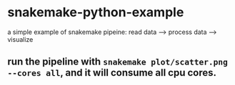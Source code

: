 # snakemake-python-example
a simple example of snakemake pipeine: read data --> process data --> visualize

## run the pipeline with `snakemake plot/scatter.png --cores all`, and it will consume all cpu cores.

